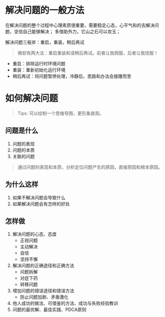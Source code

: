 # 解决问题的一般方法

在解决问题的整个过程中心理素质很重要，需要稳定心态，心平气和的去解决问题，坚信自己能够解决； 多借助外力，它山之石可以攻玉；

解决问题三板斧：重启，重装，稍后再试
> 微软有两大法：重启重装和请稍后再试。前者让我佩服，后者让我信服！

- 重启：排除运行时环境问题
- 重装：重新初始化运行环境
- 稍后再试：将问题暂停处理，冷静后，思路和办法会接踵而至

# 如何解决问题

> Tips: 可以绘制一个思维导图，更形象直观。

## 问题是什么

1. 问题的表现
2. 问题的本质
3. 关联的问题

> 通过问题的表现和本质，分析定位问题产生的原因，直接原因和根本原因。

## 为什么这样

1. 如果不解决问题会导致什么
2. 如果解决问题会有怎样的好处

## 怎样做

1. 解决问题的心态、态度
    - 正视问题
    - 主动解决
    - 自信
    - 坚持不懈
2. 解决问题的正确途径和正确方法
    - 问题拆解
    - 对症下药
    - 转移问题
3. 增加问题的错误途径和错误方法
    - 防止问题加剧、矛盾激化
4. 他人成功的做法、可借鉴的方法、成功与失败经验教训
5. 问题的最优解、最佳实践、PDCA原则